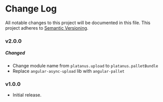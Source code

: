 # Change Log
All notable changes to this project will be documented in this file.
This project adheres to [Semantic Versioning](http://semver.org/).

### v2.0.0

##### Changed

* Change module name from `platanus.upload` to `platanus.palletBundle`
* Replace `angular-async-upload` lib with `angular-pallet`

### v1.0.0

* Initial release.
